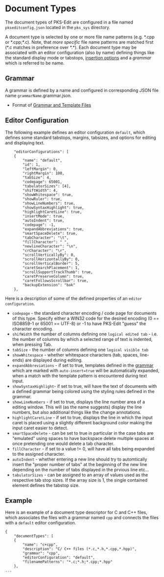 # Document Types

The document types of PKS-Edit are configured in a file named `pkseditconfig.json` located in the `pks_sys` directory.

A document type is selected by one or more file name patterns (e.g. \*.cpp or \*.cpp;\*.c). Note, that _more specific_ file name patterns are matched first (\*.c matches in preference over \*.\*).
Each document type may be associated with an editor configuration (also by name) defining things like the standard display mode or tabstops, [insertion options](editing_files.md#editing-text) and
a _grammar_ which is referred to be name.

## Grammar

A grammar is defined by a name and configured in corresponding JSON file name `grammarName`.grammar.json.

- Format of [Grammar and Template Files](grammar.md)

## Editor Configuration
The following example defines an editor configuration `default`, which defines some standard tabstops, margins, tabsizes, and options for editing and displaying text.

```
    "editorConfigurations": [
    {
        "name": "default",
        "id": 1,
        "leftMargin": 0,
        "rightMargin": 100,
        "tabSize": 4,
        "codepage": 65001,
        "tabulatorSizes": [4],
        "shiftWidth": 4,
        "showWhitespace": true,
        "showRuler": true,
        "showLineNumbers": true,
        "showSyntaxHighlight": true,
        "highlightCaretLine": true,
        "insertMode": true,
        "autoIndent": true,
        "codepage": -1,
        "expandAbbreviations": true,
        "smartSpaceDelete": true,
        "tabCharacter": "\t",
        "fillCharacter": " ",
        "newlineCharacter": "\n",
        "crCharacter": "\r",
        "scrollVerticallyBy": 0,
        "scrollHorizontallyBy": 0,
        "scrollVerticalBorder": 5,
        "caretSearchPlacement": 1,
        "scrollSupportTrackThumb": true,
        "caretPreserveColumn": true,
        "caretFollowsScrollbar": true,
        "backupExtension": "bak"
    },

```

Here is a description of some of the defined properties of an `editor configuration`.

- `codepage` - the standard character encoding / code page for documents of this type. Specify either a WIN32 code for the desired encoding (0 == ISO8859-1 or 
   65001 == UTF-8) or -1 to have PKS-Edit "guess" the character encoding.
- `shifWidth` the number of columns defining one `logical edited tab` - i.e. the number of columns by which a selected range of text is indented, when pressing Tab.
- `tabSize` - the number of columns defining one `logical visible tab`
- `showWhitespace` - whether whitespace characters (tab, spaces, line-ends) are displayed during editing.
- `expandAbbreviations` - if set to true, templates defined in the [grammar](grammar.md) which are marked with `auto-insert=true` will be
  automatically expanded, when a match with the template pattern is encountered during text input.
- `showSyntaxHighlight`- if set to true, will have the text of documents with a defined grammar being colored using the styling rules defined in the grammar.
- `showLineNumbers` - if set to true, displays the line number area of a editing window. This will (as the name suggests) display the line numbers, but also
  additional things like the change annotations.
- `highlightCaretLine` - if set to true, displays the line in which the input caret is placed using a slightly different background color making 
  the input caret easier to detect.
- `smartSpaceDelete` - can be set to true in particular in the case tabs are "emulated" using spaces to have backspace delete multiple spaces at once
  pretending one would delete a tab character.
- `fillCharacter` - if set to a value != 0, will have all tabs being expanded to the assigned character.
- `autoIndent` - whether entering a new line should try to automtically insert the "proper number of tabs" at the beginning of the new line depending
  on the number of tabs displayed in the prvious line etc...
- `tabulatorSizes` - can be assigned to an array of values used as the respective tab stop sizes. If the array size is 1, the single contained 
  element defines the tabstop size.
 
## Example
Here is an example of a document type descriptor for C and C++ files, which associates the files with a grammar named `cpp` and connects the files with a `default` editor configuration.

```
{
    "documentTypes": [
    {
        "name": "c+cpp",
        "description": "C/ C++ files (*.c,*.h,*.cpp,*.hpp)",
        "grammar": "cpp",
        "editorConfiguration": "default",
        "filenamePatterns": "*.c;*.h;*.cpp;*.hpp"
    },
...

```

